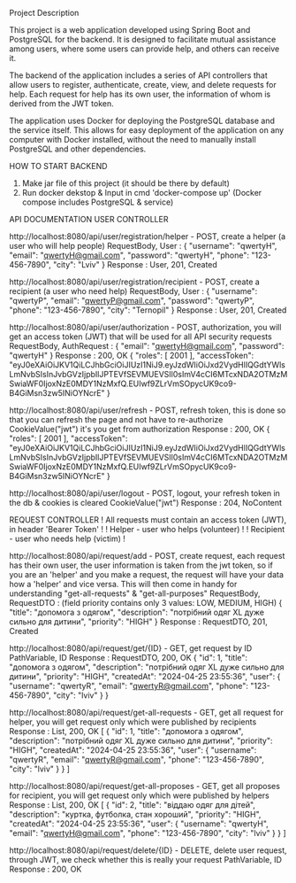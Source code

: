 Project Description

This project is a web application developed using Spring Boot and PostgreSQL for the backend. It is designed to facilitate mutual assistance among users, where some users can provide help, and others can receive it.

The backend of the application includes a series of API controllers that allow users to register, authenticate, create, view, and delete requests for help. Each request for help has its own user, the information of whom is derived from the JWT token.

The application uses Docker for deploying the PostgreSQL database and the service itself. This allows for easy deployment of the application on any computer with Docker installed, without the need to manually install PostgreSQL and other dependencies.


HOW TO START BACKEND
1. Make jar file of this project (it should be there by default)
2. Run docker dekstop & Input in cmd 'docker-compose up' (Docker compose includes PostgreSQL & service)


API DOCUMENTATION
USER CONTROLLER

http://localhost:8080/api/user/registration/helper - POST, create a helper (a user who will help people)
RequestBody, User :
{
    "username": "qwertyH",
    "email": "qwertyH@gmail.com",
    "password": "qwertyH",
    "phone": "123-456-7890",
    "city": "Lviv"
}
Response : User, 201, Created

http://localhost:8080/api/user/registration/recipient - POST, create a recipient (a user who need help)
RequestBody, User :
{
    "username": "qwertyP",
    "email": "qwertyP@gmail.com",
    "password": "qwertyP",
    "phone": "123-456-7890",
    "city": "Ternopil"
}
Response : User, 201, Created

http://localhost:8080/api/user/authorization - POST, authorization, you will get an access token (JWT) that will be used for all API security requests
RequestBody, AuthRequest :
{
    "email": "qwertyH@gmail.com",
    "password": "qwertyH"
}
Response : 200, OK
{
    "roles": [
        2001
    ],
    "accessToken": "eyJ0eXAiOiJKV1QiLCJhbGciOiJIUzI1NiJ9.eyJzdWIiOiJxd2VydHlIQGdtYWlsLmNvbSIsInJvbGVzIjpbIlJPTEVfSEVMUEVSIl0sImV4cCI6MTcxNDA2OTMzMSwiaWF0IjoxNzE0MDY1NzMxfQ.EUIwf9ZLrVmSOpycUK9co9-B4GiMsn3zw5INiOYNcrE"
}

http://localhost:8080/api/user/refresh - POST, refresh token, this is done so that you can refresh the page and not have to re-authorize
CookieValue("jwt") it's you get from authorization
Response : 200, OK
{
    "roles": [
        2001
    ],
    "accessToken": "eyJ0eXAiOiJKV1QiLCJhbGciOiJIUzI1NiJ9.eyJzdWIiOiJxd2VydHlIQGdtYWlsLmNvbSIsInJvbGVzIjpbIlJPTEVfSEVMUEVSIl0sImV4cCI6MTcxNDA2OTMzMSwiaWF0IjoxNzE0MDY1NzMxfQ.EUIwf9ZLrVmSOpycUK9co9-B4GiMsn3zw5INiOYNcrE"
}

http://localhost:8080/api/user/logout - POST, logout, your refresh token in the db & cookies is cleared
CookieValue("jwt")
Response : 204, NoContent



REQUEST CONTROLLER
! All requests must contain an access token (JWT), in header 'Bearer Token' !
! Helper - user who helps (volunteer) !
! Recipient - user who needs help (victim) !

http://localhost:8080/api/request/add - POST, create request, each request has their own user, the user information is taken from the jwt token, so if you are an 'helper' and you make a request, the request will have your data how a 'helper' and vice versa. This will then come in handy for understanding "get-all-requests" & "get-all-purposes"
RequestBody, RequestDTO :
(field priority contains only 3 values: LOW, MEDIUM, HIGH)
{
    "title": "допомога з одягом",
    "description": "потрібний одяг XL дуже сильно для дитини",
    "priority": "HIGH"
}
Response : RequestDTO, 201, Created

http://localhost:8080/api/request/get/{ID} - GET, get request by ID
PathVariable, ID
Response : RequestDTO, 200, OK
{
    "id": 1,
    "title": "допомога з одягом",
    "description": "потрібний одяг XL дуже сильно для дитини",
    "priority": "HIGH",
    "createdAt": "2024-04-25 23:55:36",
    "user": {
        "username": "qwertyR",
        "email": "qwertyR@gmail.com",
        "phone": "123-456-7890",
        "city": "lviv"
    }
}

http://localhost:8080/api/request/get-all-requests - GET, get all request for helper, you will get request only which were published by recipients
Response : List<RequestDTO>, 200, OK
[
  {
    "id": 1,
    "title": "допомога з одягом",
    "description": "потрібний одяг XL дуже сильно для дитини",
    "priority": "HIGH",
    "createdAt": "2024-04-25 23:55:36",
    "user": {
        "username": "qwertyR",
        "email": "qwertyR@gmail.com",
        "phone": "123-456-7890",
        "city": "lviv"
    }
  }
]

http://localhost:8080/api/request/get-all-proposes - GET, get all proposes for recipient, you will get request only which were published by helpers
Response : List<RequestDTO>, 200, OK
[
  {
    "id": 2,
    "title": "віддаю одяг для дітей",
    "description": "куртка, футболка, стан хороший",
    "priority": "HIGH",
    "createdAt": "2024-04-25 23:55:36",
    "user": {
        "username": "qwertyH",
        "email": "qwertyH@gmail.com",
        "phone": "123-456-7890",
        "city": "lviv"
    }
  }
]

http://localhost:8080/api/request/delete/{ID} - DELETE, delete user request, through JWT, we check whether this is really your request
PathVariable, ID
Response : 200, OK
